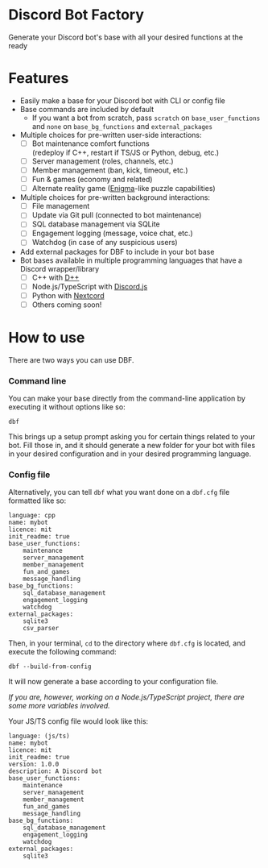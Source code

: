 # Discord Bot Factory
Generate your Discord bot's base with all your desired functions at the ready

# Features
- Easily make a base for your Discord bot with CLI or config file
- Base commands are included by default
    - If you want a bot from scratch, pass `scratch` on `base_user_functions`\
      and `none` on `base_bg_functions` and `external_packages`
- Multiple choices for pre-written user-side interactions:
    - [ ] Bot maintenance comfort functions\
          (redeploy if C++, restart if TS/JS or Python, debug, etc.)
    - [ ] Server management (roles, channels, etc.)
    - [ ] Member management (ban, kick, timeout, etc.)
    - [ ] Fun & games (economy and related)
    - [ ] Alternate reality game ([Enigma](https://github.com/IOServerSoftware/halloween-enigma)-like puzzle capabilities)
- Multiple choices for pre-written background interactions:
    - [ ] File management
    - [ ] Update via Git pull (connected to bot maintenance)
    - [ ] SQL database management via SQLite
    - [ ] Engagement logging (message, voice chat, etc.)
    - [ ] Watchdog (in case of any suspicious users)
- Add external packages for DBF to include in your bot base
- Bot bases available in multiple programming languages that have a Discord wrapper/library
    - [ ] C++ with [D++](https://dpp.dev)
    - [ ] Node.js/TypeScript with [Discord.js](https://discord.js.org)
    - [ ] Python with [Nextcord](https://nextcord.dev)
    - [ ] Others coming soon!

# How to use
There are two ways you can use DBF.

### Command line
You can make your base directly from the command-line application by executing it without options like so:
```
dbf
```
This brings up a setup prompt asking you for certain things related to your bot.
Fill those in, and it should generate a new folder for your bot with files in your desired configuration and in your desired programming language.

### Config file
Alternatively, you can tell `dbf` what you want done on a `dbf.cfg` file formatted like so:
```
language: cpp
name: mybot
licence: mit
init_readme: true
base_user_functions:
    maintenance
    server_management
    member_management
    fun_and_games
    message_handling
base_bg_functions:
    sql_database_management
    engagement_logging
    watchdog
external_packages:
    sqlite3
    csv_parser
```
Then, in your terminal, `cd` to the directory where `dbf.cfg` is located, and execute the following command:
```
dbf --build-from-config
```
It will now generate a base according to your configuration file.

*If you are, however, working on a Node.js/TypeScript project, there are some more variables involved.*

Your JS/TS config file would look like this:
```
language: (js/ts)
name: mybot
licence: mit
init_readme: true
version: 1.0.0
description: A Discord bot
base_user_functions:
    maintenance
    server_management
    member_management
    fun_and_games
    message_handling
base_bg_functions:
    sql_database_management
    engagement_logging
    watchdog
external_packages:
    sqlite3
```